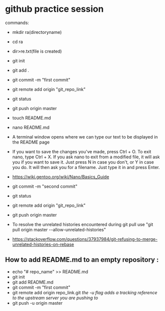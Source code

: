 # github practice session
commands:
 * mkdir ra(directoryname)
 
 * cd ra
 
 * dir>re.txt(file is created)
 
 * git init
 
 * git add .
 
 * git commit -m "first commit"
 
 * git remote add origin "git_repo_link"
 
 * git status
 
 * git push origin master
 
 * touch README.md
 * nano README.md
 * A terminal window opens where we can type our text to be displayed in the README page 
 * If you want to save the changes you've made, press Ctrl + O. To exit nano, type Ctrl + X. If you ask nano to exit from a modified   file, it will ask you if you want to save it. Just press N in case you don't, or Y in case you do. It will then ask you for a filename. Just type it in and press Enter.
 * https://wiki.gentoo.org/wiki/Nano/Basics_Guide 
 * git commit -m "second commit"
 * git status
 * git remote add origin "git_repo_link"
 * git push origin master
 * To resolve the unrelated histories encountered during git pull use "git pull origin master --allow-unrelated-histories" 
 * https://stackoverflow.com/questions/37937984/git-refusing-to-merge-unrelated-histories-on-rebase 
 ## How to add README.md to an empty repository : 
 * echo "# repo_name" >> README.md
 * git init
 * git add README.md
 * git commit -m "first commit"
 * git remote add origin repo_link.git
 _the -u flag adds a tracking reference to the upstream server you are pushing to_
 * git push -u origin master
       
